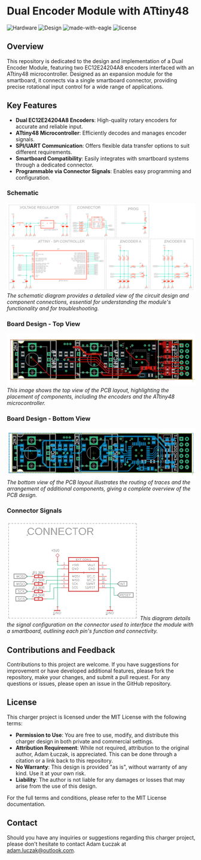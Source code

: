 # Dual Encoder Module with ATtiny48

![Hardware](https://img.shields.io/badge/Hardware-PCB-red)
![Design](https://img.shields.io/badge/Design-Schematic-blue)
![made-with-eagle](https://img.shields.io/badge/Made%20with-Eagle-blue.svg)
![license](https://img.shields.io/badge/license-MIT-green)

## Overview
This repository is dedicated to the design and implementation of a Dual Encoder Module, featuring two EC12E24204A8 encoders interfaced with an ATtiny48 microcontroller. Designed as an expansion module for the smartboard, it connects via a single smartboard connector, providing precise rotational input control for a wide range of applications.

## Key Features
- **Dual EC12E24204A8 Encoders**: High-quality rotary encoders for accurate and reliable input.
- **ATtiny48 Microcontroller**: Efficiently decodes and manages encoder signals.
- **SPI/UART Communication**: Offers flexible data transfer options to suit different requirements.
- **Smartboard Compatibility**: Easily integrates with smartboard systems through a dedicated connector.
- **Programmable via Connector Signals**: Enables easy programming and configuration.

### Schematic
![Schematic](media/sch.png)
*The schematic diagram provides a detailed view of the circuit design and component connections, essential for understanding the module's functionality and for troubleshooting.*

### Board Design - Top View
![Board Design Top](media/brd_top.png)
*This image shows the top view of the PCB layout, highlighting the placement of components, including the encoders and the ATtiny48 microcontroller.*

### Board Design - Bottom View
![Board Design Bottom](media/brd_bottom.png)
*The bottom view of the PCB layout illustrates the routing of traces and the arrangement of additional components, giving a complete overview of the PCB design.*

### Connector Signals
![Connector Signals](media/CONx1.png)
*This diagram details the signal configuration on the connector used to interface the module with a smartboard, outlining each pin's function and connectivity.*


## Contributions and Feedback
Contributions to this project are welcome. If you have suggestions for improvement or have developed additional features, please fork the repository, make your changes, and submit a pull request. For any questions or issues, please open an issue in the GitHub repository.

## License
This charger project is licensed under the MIT License with the following terms:

- **Permission to Use**: You are free to use, modify, and distribute this charger design in both private and commercial settings.
- **Attribution Requirement**: While not required, attribution to the original author, Adam Łuczak, is appreciated. This can be done through a citation or a link back to this repository.
- **No Warranty**: This design is provided "as is", without warranty of any kind. Use it at your own risk.
- **Liability**: The author is not liable for any damages or losses that may arise from the use of this design.

For the full terms and conditions, please refer to the MIT License documentation.

## Contact
Should you have any inquiries or suggestions regarding this charger project, please don't hesitate to contact Adam Łuczak at adam.luczak@outlook.com.
